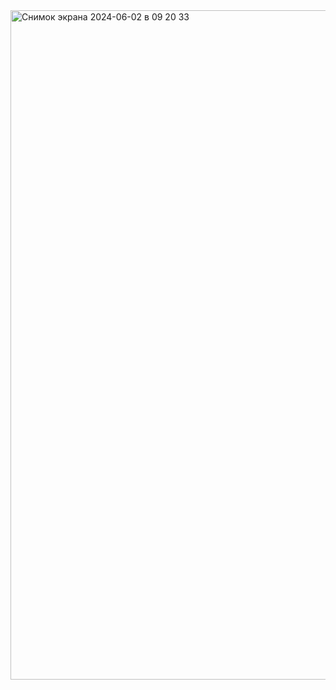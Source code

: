 <img width="1071" alt="Снимок экрана 2024-06-02 в 09 20 33" src="https://github.com/Irinarh13/project7/assets/158996480/0247963e-7ddb-49ce-91b3-449177814a80">
